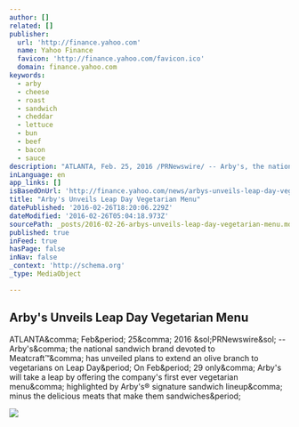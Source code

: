 ```yaml
---
author: []
related: []
publisher:
  url: 'http://finance.yahoo.com'
  name: Yahoo Finance
  favicon: 'http://finance.yahoo.com/favicon.ico'
  domain: finance.yahoo.com
keywords:
  - arby
  - cheese
  - roast
  - sandwich
  - cheddar
  - lettuce
  - bun
  - beef
  - bacon
  - sauce
description: "ATLANTA, Feb. 25, 2016 /PRNewswire/ -- Arby's, the national sandwich brand devoted to Meatcraft™, has unveiled plans to extend an olive branch to vegetarians on Leap Day. On Feb. 29 only, Arby's will take a leap by offering the company's first ever vegetarian menu, highlighted by Arby's® signature sandwich lineup, minus the delicious meats that make them sandwiches."
inLanguage: en
app_links: []
isBasedOnUrl: 'http://finance.yahoo.com/news/arbys-unveils-leap-day-vegetarian-152000950.html'
title: "Arby's Unveils Leap Day Vegetarian Menu"
datePublished: '2016-02-26T18:20:06.229Z'
dateModified: '2016-02-26T05:04:18.973Z'
sourcePath: _posts/2016-02-26-arbys-unveils-leap-day-vegetarian-menu.md
published: true
inFeed: true
hasPage: false
inNav: false
_context: 'http://schema.org'
_type: MediaObject

---
```

<article style=""><h1>Arby's Unveils Leap Day Vegetarian Menu</h1><p>ATLANTA&amp;comma; Feb&amp;period; 25&amp;comma; 2016 &amp;sol;PRNewswire&amp;sol; -- Arby's&amp;comma; the national sandwich brand devoted to Meatcraft™&amp;comma; has unveiled plans to extend an olive branch to vegetarians on Leap Day&amp;period; On Feb&amp;period; 29 only&amp;comma; Arby's will take a leap by offering the company's first ever vegetarian menu&amp;comma; highlighted by Arby's® signature sandwich lineup&amp;comma; minus the delicious meats that make them sandwiches&amp;period;</p><img src="http://l3.yimg.com/bt/api/res/1.2/M7vS95b2fvSzHFeFStPk0A--/YXBwaWQ9eW5ld3NfbGVnbztxPTc1O3c9NjAw/http://l.yimg.com/os/mit/media/m/social/images/social_default_logo-1481777.png" /></article>